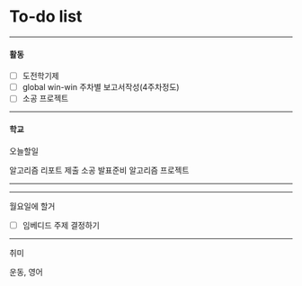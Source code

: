 # To-do list

----------------
#### 활동

- [ ] 도전학기제
- [ ] global win-win 주차별 보고서작성(4주차정도)
- [ ] 소공 프로젝트

-------------
#### 학교

오늘할일 

알고리즘 리포트 제출
소공 발표준비
알고리즘 프로젝트

-------------------


---------------
월요일에  할거

- [ ] 임베디드 주제 결정하기

-------------
취미

운동, 영어